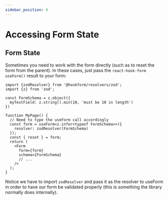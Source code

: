 ```yaml
---
sidebar_position: 4
---
```


# Accessing Form State

## Form State

Sometimes you need to work with the form directly (such as to reset the form from the parent). In these cases, just pass the `react-hook-form` `useForm()` result to your form:

```tsx
import {zodResolver} from '@hookform/resolvers/zod';
import {z} from 'zod';

const FormSchema = z.object({
  myTextField: z.string().min(10, 'must be 10 in length')
})

function MyPage() {
  // Need to type the useForm call accordingly
  const form = useForm<z.infer<typeof FormSchema>>({
    resolver: zodResolver(FormSchema)
  });
  const { reset } = form;
  return (
    <Form
      form={form}
      schema={FormSchema}
      // ...
    />
  );
}
```

Notice we have to import `zodResolver` and pass it as the resolver to useForm in order to have our form be validated properly (this is something the library normally does internally).
